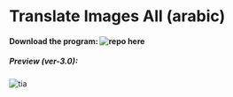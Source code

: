 # Translate Images All (arabic)

#### Download the program: ![repo here](https://github.com/ahmed4sy/TIA-manual)
##### Preview (ver-3.0):
![tia](https://github.com/user-attachments/assets/1ee07488-6ef2-4376-9fd8-8c954b5c276b)

